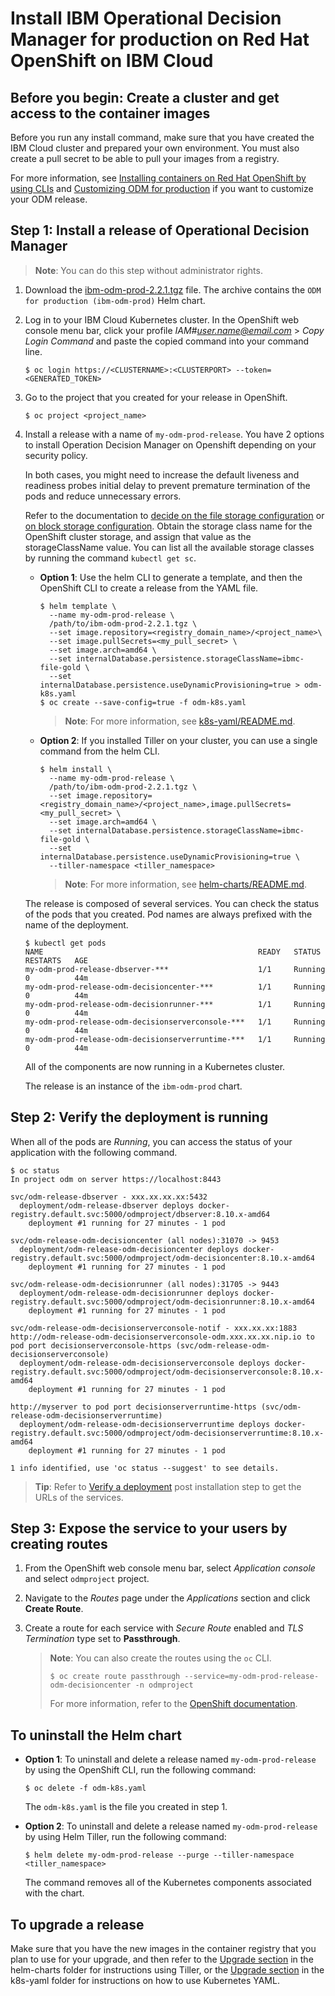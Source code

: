 # Install IBM Operational Decision Manager for production on Red Hat OpenShift on IBM Cloud

## Before you begin: Create a cluster and get access to the container images

Before you run any install command, make sure that you have created the IBM Cloud cluster and prepared your own environment. You must also create a pull secret to be able to pull your images from a registry.

For more information, see [Installing containers on Red Hat OpenShift by using CLIs](https://www.ibm.com/support/knowledgecenter/SSYHZ8_19.0.x/com.ibm.dba.install/k8s_topics/tsk_prepare_env_ROKS.html) and [Customizing ODM for production](https://www.ibm.com/support/knowledgecenter/SSYHZ8_19.0.x/com.ibm.dba.install/k8s_topics/tsk_install_odm.html) if you want to customize your ODM release.

## Step 1: Install a release of Operational Decision Manager

> **Note**: You can do this step without administrator rights.

1. Download the [ibm-odm-prod-2.2.1.tgz](../helm-charts/ibm-odm-prod-2.2.1.tgz) file. The archive contains the `ODM for production (ibm-odm-prod)` Helm chart.

2. Log in to your IBM Cloud Kubernetes cluster. In the OpenShift web console menu bar, click your profile *IAM#user.name@email.com* > *Copy Login Command* and paste the copied command into your command line.

   ```console
   $ oc login https://<CLUSTERNAME>:<CLUSTERPORT> --token=<GENERATED_TOKEN>
   ```

3. Go to the project that you created for your release in OpenShift.

   ```console
   $ oc project <project_name>
   ```

4. Install a release with a name of `my-odm-prod-release`. You have 2 options to install Operation Decision Manager on Openshift depending on your security policy.

   In both cases, you might need to increase the default liveness and readiness probes initial delay to prevent premature termination of the pods and reduce unnecessary errors. 
   
   Refer to the documentation to [decide on the file storage configuration](https://cloud.ibm.com/docs/containers?topic=containers-file_storage) or [on block storage configuration](https://cloud.ibm.com/docs/containers?topic=containers-block_storage). Obtain the storage class name for the OpenShift cluster storage, and assign that value as the storageClassName value. You can list all the available storage classes by running the command `kubectl get sc`.

   * **Option 1**: Use the helm CLI to generate a template, and then the OpenShift CLI to create a release from the YAML file.

     ```console
     $ helm template \
       --name my-odm-prod-release \
       /path/to/ibm-odm-prod-2.2.1.tgz \
       --set image.repository=<registry_domain_name>/<project_name>\
       --set image.pullSecrets=<my_pull_secret> \
       --set image.arch=amd64 \
       --set internalDatabase.persistence.storageClassName=ibmc-file-gold \
       --set internalDatabase.persistence.useDynamicProvisioning=true > odm-k8s.yaml
     $ oc create --save-config=true -f odm-k8s.yaml
     ```

     > **Note**: For more information, see [k8s-yaml/README.md](../k8s-yaml/README.md).

   * **Option 2**: If you installed Tiller on your cluster, you can use a single command from the helm CLI.

     ```console
     $ helm install \
       --name my-odm-prod-release \
       /path/to/ibm-odm-prod-2.2.1.tgz \
       --set image.repository=<registry_domain_name>/<project_name>,image.pullSecrets=<my_pull_secret> \
       --set image.arch=amd64 \
       --set internalDatabase.persistence.storageClassName=ibmc-file-gold \
       --set internalDatabase.persistence.useDynamicProvisioning=true \
       --tiller-namespace <tiller_namespace>
     ```

     > **Note**: For more information, see [helm-charts/README.md](../helm-charts/README.md).

   The release is composed of several services. You can check the status of the pods that you created. Pod names are always prefixed with the name of the deployment.

   ```console
   $ kubectl get pods
   NAME                                                READY   STATUS    RESTARTS   AGE
   my-odm-prod-release-dbserver-***                    1/1     Running   0          44m
   my-odm-prod-release-odm-decisioncenter-***          1/1     Running   0          44m
   my-odm-prod-release-odm-decisionrunner-***          1/1     Running   0          44m
   my-odm-prod-release-odm-decisionserverconsole-***   1/1     Running   0          44m
   my-odm-prod-release-odm-decisionserverruntime-***   1/1     Running   0          44m
   ```

   All of the components are now running in a Kubernetes cluster.

   The release is an instance of the `ibm-odm-prod` chart.

## Step 2: Verify the deployment is running

When all of the pods are *Running*, you can access the status of your application with the following command.
```console
$ oc status
In project odm on server https://localhost:8443

svc/odm-release-dbserver - xxx.xx.xx.xx:5432
  deployment/odm-release-dbserver deploys docker-registry.default.svc:5000/odmproject/dbserver:8.10.x-amd64
    deployment #1 running for 27 minutes - 1 pod

svc/odm-release-odm-decisioncenter (all nodes):31070 -> 9453
  deployment/odm-release-odm-decisioncenter deploys docker-registry.default.svc:5000/odmproject/odm-decisioncenter:8.10.x-amd64
    deployment #1 running for 27 minutes - 1 pod

svc/odm-release-odm-decisionrunner (all nodes):31705 -> 9443
  deployment/odm-release-odm-decisionrunner deploys docker-registry.default.svc:5000/odmproject/odm-decisionrunner:8.10.x-amd64
    deployment #1 running for 27 minutes - 1 pod

svc/odm-release-odm-decisionserverconsole-notif - xxx.xx.xx:1883
http://odm-release-odm-decisionserverconsole-odm.xxx.xx.xx.nip.io to pod port decisionserverconsole-https (svc/odm-release-odm-decisionserverconsole)
  deployment/odm-release-odm-decisionserverconsole deploys docker-registry.default.svc:5000/odmproject/odm-decisionserverconsole:8.10.x-amd64
    deployment #1 running for 27 minutes - 1 pod

http://myserver to pod port decisionserverruntime-https (svc/odm-release-odm-decisionserverruntime)
  deployment/odm-release-odm-decisionserverruntime deploys docker-registry.default.svc:5000/odmproject/odm-decisionserverruntime:8.10.x-amd64
    deployment #1 running for 27 minutes - 1 pod

1 info identified, use 'oc status --suggest' to see details.
```

> **Tip**: Refer to [Verify a deployment](../README.md#step-1-verify-a-deployment) post installation step to get the URLs of the services.

## Step 3: Expose the service to your users by creating routes

1. From the OpenShift web console menu bar, select *Application console* and select `odmproject` project.

2. Navigate to the *Routes* page under the *Applications* section and click **Create Route**.

3. Create a route for each service with *Secure Route* enabled and *TLS Termination* type set to **Passthrough**.

   > **Note**: You can also create the routes using the `oc` CLI.
   > ```console
   > $ oc create route passthrough --service=my-odm-prod-release-odm-decisioncenter -n odmproject
   > ```
   > For more information, refer to the [OpenShift documentation](https://docs.openshift.com/container-platform/3.11/dev_guide/routes.html).

## To uninstall the Helm chart

   * **Option 1**: To uninstall and delete a release named `my-odm-prod-release` by using the OpenShift CLI, run the following command:
     ```console
     $ oc delete -f odm-k8s.yaml
     ```
     The `odm-k8s.yaml` is the file you created in step 1.

   * **Option 2**: To uninstall and delete a release named `my-odm-prod-release` by using Helm Tiller, run the following command:

     ```console
     $ helm delete my-odm-prod-release --purge --tiller-namespace <tiller_namespace>
     ```
     The command removes all of the Kubernetes components associated with the chart.

## To upgrade a release

Make sure that you have the new images in the container registry that you plan to use for your upgrade, and then refer to the [Upgrade section](helm-charts/README.md#upgrade-a-release) in the helm-charts folder for instructions using Tiller, or the [Upgrade section](k8s-yaml/README.md#upgrade-a-release) in the k8s-yaml folder for instructions on how to use Kubernetes YAML.

